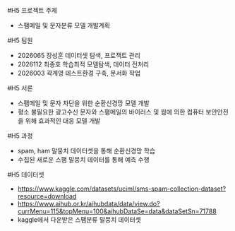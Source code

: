 #H5 프로젝트 주제
 - 스팸메일 및 문자분류 모델 개발계획

#H5 팀원
 - 2026065 장성훈 데이터셋 탐색, 프로잭트 관리
 - 2026112 최종호 학습최적 모델탐색, 데이터 전처리
 - 2026003 곽계영 테스트환경 구축, 문서화 작업

#H5 서론
 - 스팸메일 및 문자 차단을 위한 순환신경망 모델 개발
 - 평소 불필요한 광고수신 문자와 스팸메일의 바이러스 및 웜에 의한 컴퓨터 보안안전을 위해 효과적인 대응 모델 개발

#H5 과정
 - spam, ham 말뭉치 데이터셋을 통해 순환신경망 학습
 - 수집된 새로운 스팸 말뭉치 데이터를 통해 예측 수행

#H5 데이터셋
 - https://www.kaggle.com/datasets/uciml/sms-spam-collection-dataset?resource=download
 - https://www.aihub.or.kr/aihubdata/data/view.do?currMenu=115&topMenu=100&aihubDataSe=data&dataSetSn=71788
 -  kaggle에서 다운받은 스팸분류 말뭉치 데이터셋
 

